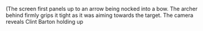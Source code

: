 (The screen first panels up to an arrow being nocked into a bow. The archer behind firmly grips it tight as it was aiming towards the target. The camera reveals Clint Barton holding up